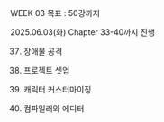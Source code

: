 WEEK 03 목표 : 50강까지


2025.06.03(화) Chapter 33-40까지 진행


37. 장애물 공격



38. 프로젝트 셋업



39. 캐릭터 커스터마이징



40. 컴파일러와 에디터